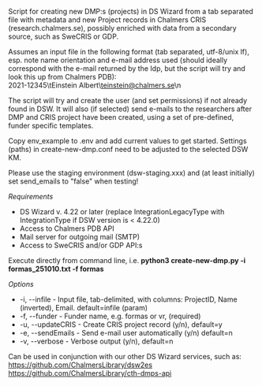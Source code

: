 Script for creating new DMP:s (projects) in DS Wizard from a tab separated file with metadata and new Project records in Chalmers CRIS (research.chalmers.se), possibly enriched with data from a secondary source, such as SweCRIS or GDP.

Assumes an input file in the following format (tab separated, utf-8/unix lf), esp. note name orientation and e-mail address used (should ideally correspond with the e-mail returned by the Idp, but the script will try and look this up from Chalmers PDB):        
2021-12345\tEinstein Albert\teinstein@chalmers.se\n           

The script will try and create the user (and set permissions) if not already found in DSW. It will also (if selected) send e-mails to the researchers after DMP and CRIS project have been created, using a set of pre-defined, funder specific templates.    

Copy env_example to .env and add current values to get started. Settings (paths) in create-new-dmp.conf need to be adjusted to the selected DSW KM.    

Please use the staging environment (dsw-staging.xxx) and (at least initially) set send_emails to "false" when testing!  

*Requirements*   
* DS Wizard v. 4.22 or later (replace IntegrationLegacyType with IntegrationType if DSW version is < 4.22.0)       
* Access to Chalmers PDB API    
* Mail server for outgoing mail (SMTP)   
* Access to SweCRIS and/or GDP API:s    

Execute directly from command line, i.e. **python3 create-new-dmp.py -i formas_251010.txt -f formas**   

*Options*    
* -i, --infile - Input file, tab-delimited, with columns: ProjectID, Name (inverted), Email. default=infile (param)    
* -f, --funder - Funder name, e.g. formas or vr, (required)    
* -u, --updateCRIS - Create CRIS project record (y/n), default=y
* -e, --sendEmails - Send e-mail user automatically (y/n) default=n
* -v, --verbose - Verbose output (y/n), default=n   

Can be used in conjunction with our other DS Wizard services, such as:   
https://github.com/ChalmersLibrary/dsw2es        
https://github.com/ChalmersLibrary/cth-dmps-api   

